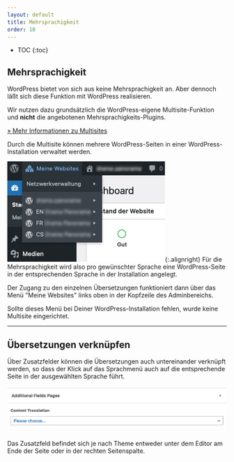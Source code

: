 ```yaml
---
layout: default
title: Mehrsprachigkeit
order: 10
---
```


* TOC
{:toc}

## Mehrsprachigkeit

WordPress bietet von sich aus keine Mehrsprachigkeit an. Aber dennoch läßt sich diese Funktion mit WordPress realisieren.

Wir nutzen dazu grundsätzlich die WordPress-eigene Multisite-Funktion und **nicht** die angebotenen Mehrsprachigkeits-Plugins.

[» Mehr Informationen zu Multisites](https://wordpress.org/support/article/create-a-network/)

Durch die Multisite können mehrere WordPress-Seiten in einer WordPress-Installation verwaltet werden.

![alt text](menu-multisite.jpg "Screen des Multisite-Menüs"){:.alignright}
Für die Mehrsprachigkeit wird also pro gewünschter Sprache eine WordPress-Seite in der entsprechenden Sprache in der Installation angelegt.

Der Zugang zu den einzelnen Übersetzungen funktioniert dann über das Menü "Meine Websites" links oben in der Kopfzeile des Adminbereichs.

Sollte dieses Menü bei Deiner WordPress-Installation fehlen, wurde keine Multisite eingerichtet.

---

## Übersetzungen verknüpfen

Über Zusatzfelder können die Übersetzungen auch untereinander verknüpft werden, so dass der Klick auf das Sprachmenü auch auf die entsprechende Seite in der ausgewählten Sprache führt.

![alt text](acf-translation.jpg "Screen des Verknüpfungs-Dropdown")

Das Zusatzfeld befindet sich je nach Theme entweder unter dem Editor am Ende der Seite oder in der rechten Seitenspalte.
